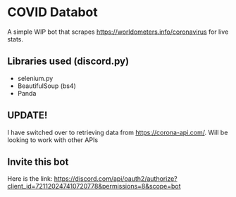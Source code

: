 # COVID Databot
A simple WIP bot that scrapes https://worldometers.info/coronavirus for live stats.

## Libraries used (discord.py)

- selenium.py
- BeautifulSoup (bs4)
- Panda

## UPDATE!

I have switched over to retrieving data from https://corona-api.com/. Will be looking to work with other APIs

## Invite this bot

Here is the link:
https://discord.com/api/oauth2/authorize?client_id=721120247410720778&permissions=8&scope=bot
